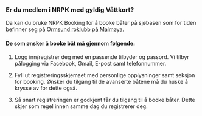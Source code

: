 ### Er du medlem i NRPK med gyldig Våttkort?

Da kan du bruke NRPK Booking for å booke båter på sjøbasen som for tiden
befinner seg
på [Ormsund roklubb på Malmøya.](https://kart.finn.no/?lng=10.76408&lat=59.86772&zoom=15&mapType=normaphd&markers=10.76307,59.86606,b,Brukerdefinert)

#### De som ønsker å booke båt må gjennom følgende:

1. Logg inn/registrer deg med en passende tilbyder og passord. Vi tilbyr
   pålogging via Facebook, Gmail, E-post samt telefonnummer.

2. Fyll ut registreringsskjemaet med personlige opplysninger samt seksjon for
   booking. Ønsker du tilgang til de avanserte båtene må du huske å krysse av
   for dette også.

3. Så snart registreringen er godkjent får du tilgang til å booke båter. Dette
   skjer som regel innen samme dag du registrerer deg.
